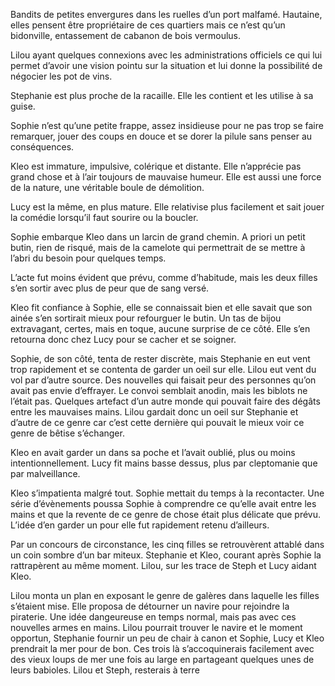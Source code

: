 Bandits de petites envergures dans les ruelles d’un port malfamé. Hautaine, elles pensent être propriétaire de ces quartiers mais ce n’est qu’un bidonville, entassement de cabanon de bois vermoulus.

Lilou ayant quelques connexions avec les administrations officiels ce qui lui permet d’avoir une vision pointu sur la situation et lui donne la possibilité de négocier les pot de vins.

Stephanie est plus proche de la racaille. Elle les contient et les utilise à sa guise.

Sophie n’est qu’une petite frappe, assez insidieuse pour ne pas trop se faire remarquer, jouer des coups en douce et se dorer la pilule sans penser au conséquences.

Kleo est immature, impulsive, colérique et distante. Elle n’apprécie pas grand chose et à l’air toujours de mauvaise humeur. Elle est aussi une force de la nature, une véritable boule de démolition.

Lucy est la même, en plus mature. Elle relativise plus facilement et sait jouer la comédie lorsqu’il faut sourire ou la boucler.

  

Sophie embarque Kleo dans un larcin de grand chemin. A priori un petit butin, rien de risqué, mais de la camelote qui permettrait de se mettre à l’abri du besoin pour quelques temps.

L’acte fut moins évident que prévu, comme d’habitude, mais les deux filles s’en sortir avec plus de peur que de sang versé.

Kleo fit confiance à Sophie, elle se connaissait bien et elle savait que son ainée s’en sortirait mieux pour refourguer le butin. Un tas de bijou extravagant, certes, mais en toque, aucune surprise de ce côté. Elle s’en retourna donc chez Lucy pour se cacher et se soigner.

Sophie, de son côté, tenta de rester discrète, mais Stephanie en eut vent trop rapidement et se contenta de garder un oeil sur elle. Lilou eut vent du vol par d’autre source. Des nouvelles qui faisait peur des personnes qu’on avait pas envie d’effrayer. Le convoi semblait anodin, mais les biblots ne l’était pas. Quelques artefact d’un autre monde qui pouvait faire des dégâts entre les mauvaises mains. Lilou gardait donc un oeil sur Stephanie et d’autre de ce genre car c’est cette dernière qui pouvait le mieux voir ce genre de bêtise s’échanger.

  

Kleo en avait garder un dans sa poche et l’avait oublié, plus ou moins intentionnellement. Lucy fit mains basse dessus, plus par cleptomanie que par malveillance.

Kleo s’impatienta malgré tout. Sophie mettait du temps à la recontacter. Une série d’évènements poussa Sophie à comprendre ce qu’elle avait entre les mains et que la revente de ce genre de chose était plus délicate que prévu. L’idée d’en garder un pour elle fut rapidement retenu d’ailleurs.

  

Par un concours de circonstance, les cinq filles se retrouvèrent attablé dans un coin sombre d’un bar miteux. Stephanie et Kleo, courant après Sophie la rattrapèrent au même moment. Lilou, sur les trace de Steph et Lucy aidant Kleo.

  

Lilou monta un plan en exposant le genre de galères dans laquelle les filles s’étaient mise. Elle proposa de détourner un navire pour rejoindre la piraterie. Une idée dangeureuse en temps normal, mais pas avec ces nouvelles armes en mains. Lilou pourrait trouver le navire et le moment opportun, Stephanie fournir un peu de chair à canon et Sophie, Lucy et Kleo prendrait la mer pour de bon. Ces trois là s’accoquinerais facilement avec des vieux loups de mer une fois au large en partageant quelques unes de leurs babioles. Lilou et Steph, resterais à terre